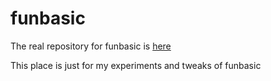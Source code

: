 # funbasic

The real repository for funbasic is [here](https://bitbucket.org/ptrelford/funbasic)

This place is just for my experiments and tweaks of funbasic
